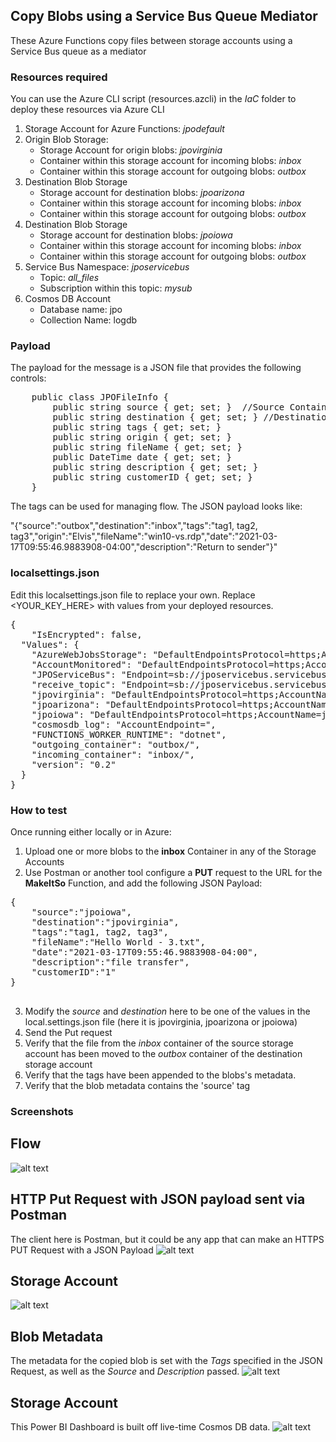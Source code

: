 ﻿## Copy Blobs using a Service Bus Queue Mediator
These Azure Functions copy files between storage accounts using a Service Bus queue as a mediator

### Resources required 
You can use the Azure CLI script (resources.azcli) in the *IaC* folder to deploy these resources via Azure CLI

1. Storage Account for Azure Functions: *jpodefault*
2. Origin Blob Storage:
	* Storage Account for origin blobs: *jpovirginia*
    * Container within this storage account for incoming blobs: *inbox*
	* Container within this storage account for outgoing blobs: *outbox*
3. Destination Blob Storage
	* Storage account for destination blobs: *jpoarizona*
    * Container within this storage account for incoming blobs: *inbox*
	* Container within this storage account for outgoing blobs: *outbox*
4. Destination Blob Storage
	* Storage account for destination blobs: *jpoiowa*
    * Container within this storage account for incoming blobs: *inbox*
	* Container within this storage account for outgoing blobs: *outbox*
5. Service Bus Namespace: *jposervicebus*
	* Topic: *all_files*
	* Subscription within this topic: *mysub*
5. Cosmos DB Account
    * Database name: jpo
    * Collection Name: logdb


### Payload
The payload for the message is a JSON file that provides the following controls:
<pre>
    public class JPOFileInfo {
        public string source { get; set; }  //Source Container Name
        public string destination { get; set; } //Destination Container name
        public string tags { get; set; }
        public string origin { get; set; }
        public string fileName { get; set; }
        public DateTime date { get; set; }
        public string description { get; set; }
        public string customerID { get; set; }
    }
</pre>
The tags can be used for managing flow. The JSON payload looks like:

"{"source":"outbox","destination":"inbox","tags":"tag1, tag2, tag3","origin":"Elvis","fileName":"win10-vs.rdp","date":"2021-03-17T09:55:46.9883908-04:00","description":"Return to sender"}"


### localsettings.json
Edit this localsettings.json file to replace your own. Replace <YOUR_KEY_HERE> with values from your deployed resources.
<pre>
{
    "IsEncrypted": false,
  "Values": {
    "AzureWebJobsStorage": "DefaultEndpointsProtocol=https;AccountName=jpodefault;AccountKey=<YOUR_KEY_HERE>;EndpointSuffix=core.usgovcloudapi.net", //DefaultEndpointsProtocol=https;AccountName=rcdev1;AccountKey=kaqcWkmMv+51mwlw19bnhu4+a7rk5YnzwcXHqvG1ambF3mF6jkzRQwUbvihoPh7+WL1p5V6YE15DoCKyk86IgQ==;BlobEndpoint=https://rcdev1.blob.core.windows.net/;TableEndpoint=https://rcdev1.table.core.windows.net/;QueueEndpoint=https://rcdev1.queue.core.windows.net/;FileEndpoint=https://rcdev1.file.core.windows.net/",
    "AccountMonitored": "DefaultEndpointsProtocol=https;AccountName=jpovirginia;AccountKey=<YOUR_KEY_HERE>;EndpointSuffix=core.usgovcloudapi.net",
    "JPOServiceBus": "Endpoint=sb://jposervicebus.servicebus.usgovcloudapi.net/;SharedAccessKeyName=RootManageSharedAccessKey;SharedAccessKey<YOUR_KEY_HERE>",
    "receive_topic": "Endpoint=sb://jposervicebus.servicebus.usgovcloudapi.net/;SharedAccessKeyName=receive;SharedAccessKey=<YOUR_KEY_HERE>",
    "jpovirginia": "DefaultEndpointsProtocol=https;AccountName=jpovirginia;AccountKey=<YOUR_KEY_HERE>;EndpointSuffix=core.usgovcloudapi.net",
    "jpoarizona": "DefaultEndpointsProtocol=https;AccountName=jpoarizona;AccountKey=<YOUR_KEY_HERE>;EndpointSuffix=core.usgovcloudapi.net",
    "jpoiowa": "DefaultEndpointsProtocol=https;AccountName=jpoiowa;AccountKey=<YOUR_KEY_HERE>;EndpointSuffix=core.usgovcloudapi.net",
    "cosmosdb_log": "AccountEndpoint=<YOUR_KEY_HERE>",
    "FUNCTIONS_WORKER_RUNTIME": "dotnet",
    "outgoing_container": "outbox/",
    "incoming_container": "inbox/",
    "version": "0.2"
  }
}
</pre>

### How to test
Once running either locally or in Azure:
1. Upload one or more blobs to the **inbox** Container in any of the Storage Accounts
2. Use Postman or another tool configure a **PUT** request to the URL for the **MakeItSo** Function, and add the following JSON Payload:
<pre>
{
	"source":"jpoiowa",
	"destination":"jpovirginia",
	"tags":"tag1, tag2, tag3",
	"fileName":"Hello World - 3.txt",
	"date":"2021-03-17T09:55:46.9883908-04:00",
	"description":"file transfer",
	"customerID":"1"
}

</pre>
3. Modify the *source* and *destination* here to be one of the values in the local.settings.json file (here it is jpovirginia, jpoarizona or jpoiowa)
4. Send the Put request
5. Verify that the file from the *inbox* container of the source storage account has been moved to the *outbox* container of the destination storage account
6. Verify that the tags have been appended to the blobs's metadata. 
7. Verify that the blob metadata contains the 'source' tag

### Screenshots
## Flow
![alt text](https://raw.githubusercontent.com/marlinspike/BlobCopyBetweenStorageAccount/master/img/JPOMessageHandling.png)

## HTTP Put Request with JSON payload sent via Postman
The client here is Postman, but it could be any app that can make an HTTPS PUT Request with a JSON Payload
![alt text](https://raw.githubusercontent.com/marlinspike/BlobCopyBetweenStorageAccount/master/img/JSONRequest.png)

## Storage Account
![alt text](https://raw.githubusercontent.com/marlinspike/BlobCopyBetweenStorageAccount/master/img/StorageAccount.png)

## Blob Metadata
The metadata for the copied blob is set with the *Tags* specified in the JSON Request, as well as the *Source* and *Description* passed.
![alt text](https://raw.githubusercontent.com/marlinspike/BlobCopyBetweenStorageAccount/master/img/blob-metadata.png)


## Storage Account
This Power BI Dashboard is built off live-time Cosmos DB data. 
![alt text](https://raw.githubusercontent.com/marlinspike/BlobCopyBetweenStorageAccount/master/img/jpo_pbi.jpg)